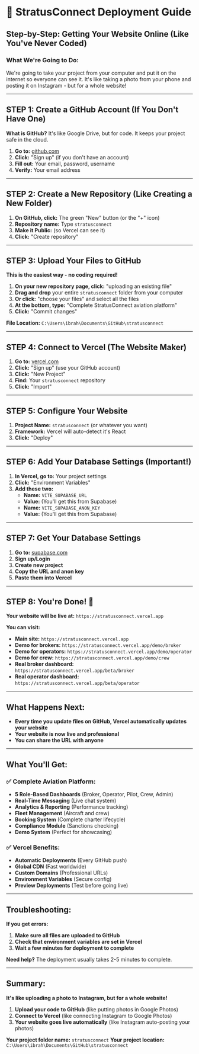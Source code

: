 # 🚀 StratusConnect Deployment Guide
## Step-by-Step: Getting Your Website Online (Like You've Never Coded)

### **What We're Going to Do:**
We're going to take your project from your computer and put it on the internet so everyone can see it. It's like taking a photo from your phone and posting it on Instagram - but for a whole website!

---

## **STEP 1: Create a GitHub Account (If You Don't Have One)**

**What is GitHub?** It's like Google Drive, but for code. It keeps your project safe in the cloud.

1. **Go to:** [github.com](https://github.com)
2. **Click:** "Sign up" (if you don't have an account)
3. **Fill out:** Your email, password, username
4. **Verify:** Your email address

---

## **STEP 2: Create a New Repository (Like Creating a New Folder)**

1. **On GitHub, click:** The green "New" button (or the "+" icon)
2. **Repository name:** Type `stratusconnect`
3. **Make it Public:** (so Vercel can see it)
4. **Click:** "Create repository"

---

## **STEP 3: Upload Your Files to GitHub**

**This is the easiest way - no coding required!**

1. **On your new repository page, click:** "uploading an existing file"
2. **Drag and drop** your entire `stratusconnect` folder from your computer
3. **Or click:** "choose your files" and select all the files
4. **At the bottom, type:** "Complete StratusConnect aviation platform"
5. **Click:** "Commit changes"

**File Location:** `C:\Users\ibrah\Documents\GitHub\stratusconnect`

---

## **STEP 4: Connect to Vercel (The Website Maker)**

1. **Go to:** [vercel.com](https://vercel.com)
2. **Click:** "Sign up" (use your GitHub account)
3. **Click:** "New Project"
4. **Find:** Your `stratusconnect` repository
5. **Click:** "Import"

---

## **STEP 5: Configure Your Website**

1. **Project Name:** `stratusconnect` (or whatever you want)
2. **Framework:** Vercel will auto-detect it's React
3. **Click:** "Deploy"

---

## **STEP 6: Add Your Database Settings (Important!)**

1. **In Vercel, go to:** Your project settings
2. **Click:** "Environment Variables"
3. **Add these two:**
   - **Name:** `VITE_SUPABASE_URL`
   - **Value:** (You'll get this from Supabase)
   - **Name:** `VITE_SUPABASE_ANON_KEY`
   - **Value:** (You'll get this from Supabase)

---

## **STEP 7: Get Your Database Settings**

1. **Go to:** [supabase.com](https://supabase.com)
2. **Sign up/Login**
3. **Create new project**
4. **Copy the URL and anon key**
5. **Paste them into Vercel**

---

## **STEP 8: You're Done! 🎉**

**Your website will be live at:** `https://stratusconnect.vercel.app`

**You can visit:**
- **Main site:** `https://stratusconnect.vercel.app`
- **Demo for brokers:** `https://stratusconnect.vercel.app/demo/broker`
- **Demo for operators:** `https://stratusconnect.vercel.app/demo/operator`
- **Demo for crew:** `https://stratusconnect.vercel.app/demo/crew`
- **Real broker dashboard:** `https://stratusconnect.vercel.app/beta/broker`
- **Real operator dashboard:** `https://stratusconnect.vercel.app/beta/operator`

---

## **What Happens Next:**

- **Every time you update files on GitHub, Vercel automatically updates your website**
- **Your website is now live and professional**
- **You can share the URL with anyone**

---

## **What You'll Get:**

### **✅ Complete Aviation Platform:**
- **5 Role-Based Dashboards** (Broker, Operator, Pilot, Crew, Admin)
- **Real-Time Messaging** (Live chat system)
- **Analytics & Reporting** (Performance tracking)
- **Fleet Management** (Aircraft and crew)
- **Booking System** (Complete charter lifecycle)
- **Compliance Module** (Sanctions checking)
- **Demo System** (Perfect for showcasing)

### **✅ Vercel Benefits:**
- **Automatic Deployments** (Every GitHub push)
- **Global CDN** (Fast worldwide)
- **Custom Domains** (Professional URLs)
- **Environment Variables** (Secure config)
- **Preview Deployments** (Test before going live)

---

## **Troubleshooting:**

**If you get errors:**
1. **Make sure all files are uploaded to GitHub**
2. **Check that environment variables are set in Vercel**
3. **Wait a few minutes for deployment to complete**

**Need help?** The deployment usually takes 2-5 minutes to complete.

---

## **Summary:**

**It's like uploading a photo to Instagram, but for a whole website!**

1. **Upload your code to GitHub** (like putting photos in Google Photos)
2. **Connect to Vercel** (like connecting Instagram to Google Photos)
3. **Your website goes live automatically** (like Instagram auto-posting your photos)

**Your project folder name:** `stratusconnect`
**Your project location:** `C:\Users\ibrah\Documents\GitHub\stratusconnect`
